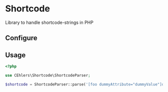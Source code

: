 # Shortcode
Library to handle shortcode-strings in PHP

## Configure

## Usage

`````php
<?php

use CEhlers\Shortcode\ShortcodeParser;

$shortcode = ShortcodeParser::parse('[foo dummyAttribute="dummyValue"]dummyText[/foo]');

`````
